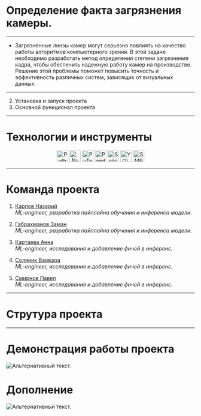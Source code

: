 # Определение факта загрязнения камеры.
---

* Загрязненные линзы камер могут серьезно повлиять на качество работы алгоритмов компьютерного зрения. В этой задаче необходимо разработать метод определения степени загрязнения кадра, чтобы обеспечить надежную работу камер на производстве. Решение этой проблемы поможет повысить точность и эффективность различных систем, зависящих от визуальных данных.
---
   2. Установка и запуск проекта
   3. Основной функционал проекта
   
---
# Технологии и инструменты
<p style="text-align: center;">
  <img src="https://img.shields.io/badge/PYTHON-blue?logo=python&logoColor=white" alt="Python" height="30">
  <img src="https://img.shields.io/badge/NUMPY-teal?logo=numpy&logoColor=white" alt="NumPy" height="30">
  <img src="https://img.shields.io/badge/PYTORCH-red?logo=pytorch&logoColor=white" alt="PyTorch" height="30">
  <img src="https://img.shields.io/badge/PANDAS-purple?logo=pandas&logoColor=white" alt="Pandas" height="30">
  <img src="https://img.shields.io/badge/SCIKIT--LEARN-orange?logo=scikitlearn&logoColor=white" alt="Scikit-Learn" height="30">
  <img src="https://img.shields.io/badge/YOLO-green?logo=opencv&logoColor=white" alt="YOLO" height="30">
  <img src="https://img.shields.io/badge/SMP-gray?logo=pytorch&logoColor=white" alt="SMP" height="30">
</p>

---

# Команда проекта

1. [Карпов Назарий](https://github.com/nazar-karpov)  
   *ML-engineer, разработка пайплайна обучения и инференса модели.*

2. [Габрахманов Заман](https://github.com/choseenonee)  
   *ML-engineer, разработка пайплайна обучения и инференса модели.*

3. [Картаева Анна](https://github.com/kartaevana)  
   *ML-engineer, исследования и добавление фичей в инференс.*

4. [Соляник Варвара](https://github.com/var-solyanik)  
   *ML-engineer, исследования и добавление фичей в инференс.*

5. [Смирнов Павел](https://github.com/pshsmrnv)  
   *ML-engineer, исследования и добавление фичей в инференс.*

---

# Струтура проекта 


---

# Демонстрация работы проекта  
![Альтернативный текст.](C:\Users\Павел-ПК\Pictures\скринчики\Screenshot_46.png)  
# Дополнение  
![Альтернативный текст.](C:\Users\Павел-ПК\Pictures\скринчики\Screenshot_47.png)  


